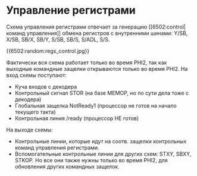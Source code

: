 # Управление регистрами

Схема управления регистрами отвечает за генерацию [[6502:control|команд управления]] обмена регистров с внутренними шинами: Y/SB, X/SB, SB/X, SB/Y, S/SB, SB/S, S/ADL, S/S.

{{6502:random:regs_control.jpg}}

Фактически вся схема работает только во время PHI2, так как выходные командные защелки открываются только во время PHI2. На вход схемы поступают:
  * Куча входов с декодера
  * Контрольный сигнал STOR (на базе MEMOP, но по сути дела тоже с декодера)
  * Глобальная защелка NotReady1 (процессор не готов на начало текущего такта)
  * Контрольная линия /ready (процессор НЕ готов)

На выходе схемы:
  * Контрольные линии, которые идут на соотв. защелки контрольных команд управления регистрами.
  * Вспомогательные контрольные линии для других схем: STXY, SBXY, STKOP. Но все они также нужны только во время PHI2, для обновления других командных защелок.
